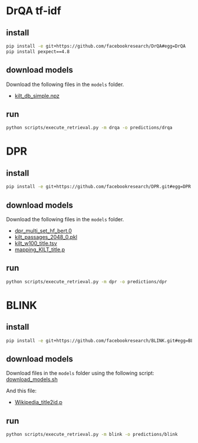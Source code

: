 # DrQA tf-idf

## install
```bash
pip install -e git+https://github.com/facebookresearch/DrQA#egg=DrQA
pip install pexpect==4.8
```

## download models

Download the following files in the `models` folder.

- [kilt_db_simple.npz](http://dl.fbaipublicfiles.com/KILT/kilt_db_simple.npz)

## run
```bash
python scripts/execute_retrieval.py -m drqa -o predictions/drqa
```

# DPR

## install
```bash
pip install -e git+https://github.com/facebookresearch/DPR.git#egg=DPR
```

## download models

Download the following files in the `models` folder.

- [dpr_multi_set_hf_bert.0](http://dl.fbaipublicfiles.com/KILT/dpr_multi_set_hf_bert.0)
- [kilt_passages_2048_0.pkl](http://dl.fbaipublicfiles.com/KILT/kilt_passages_2048_0.pkl)
- [kilt_w100_title.tsv](http://dl.fbaipublicfiles.com/KILT/kilt_w100_title.tsv)
- [mapping_KILT_title.p](http://dl.fbaipublicfiles.com/KILT/mapping_KILT_title.p)

## run
```bash
python scripts/execute_retrieval.py -m dpr -o predictions/dpr
```

# BLINK

## install
```bash
pip install -e git+https://github.com/facebookresearch/BLINK.git#egg=BLINK
```

## download models

Download files in the `models` folder using the following script: [download_models.sh](https://github.com/facebookresearch/BLINK/blob/master/download_blink_models.sh)

And this file:
- [Wikipedia_title2id.p](http://dl.fbaipublicfiles.com/KILT/Wikipedia_title2id.p)

## run
```bash
python scripts/execute_retrieval.py -m blink -o predictions/blink
```
